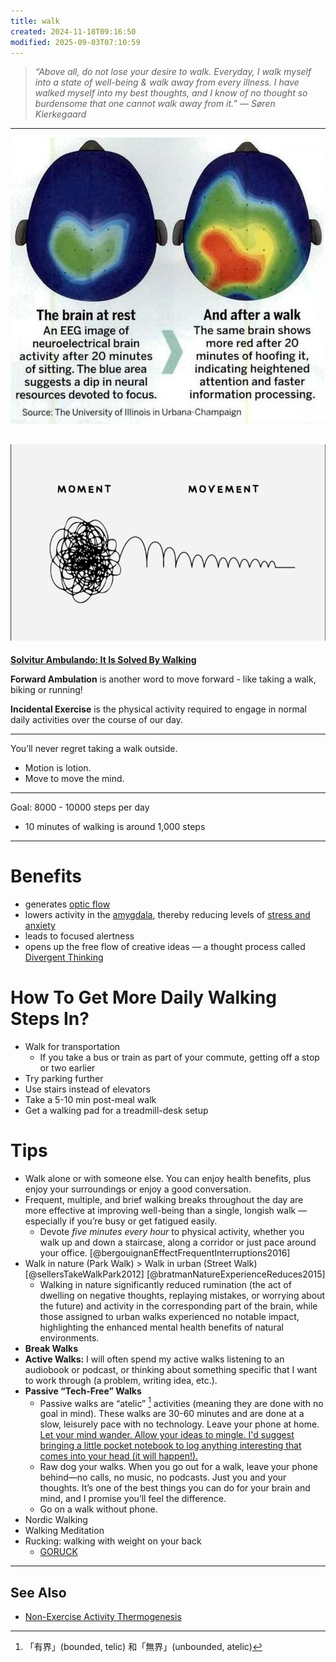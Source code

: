 ```yaml
---
title: walk
created: 2024-11-18T09:16:50
modified: 2025-09-03T07:10:59
---
```


> _“Above all, do not lose your desire to walk. Everyday, I walk myself into a state of well-being & walk away from every illness. I have walked myself into my best thoughts, and I know of no thought so burdensome that one cannot walk away from it.” — Søren Kierkegaard_

---

![](../_attachments/316d587a5c95f54ea7a4f86fbb986d63.png)

![](../_attachments/19d8ef9fa9213552e887aee3e54540ec.jpeg)
---

**[Solvitur Ambulando: It Is Solved By Walking](https://sketchplanations.com/solvitur-ambulando)**

**Forward Ambulation** is another word to move forward - like taking a walk, biking or running!

**Incidental Exercise** is the physical activity required to engage in normal daily activities over the course of our day.

---

You’ll never regret taking a walk outside.

* Motion is lotion.
* Move to move the mind.

---

Goal: 8000 - 10000 steps per day

* 10 minutes of walking is around 1,000 steps

---

# Benefits

* generates [optic flow](optic%20flow.md)
* lowers activity in the [amygdala](amygdala.md), thereby reducing levels of [stress and anxiety](stress-and-anxiety.md)
* leads to focused alertness
* opens up the free flow of creative ideas — a thought process called [Divergent Thinking](Lateral%20Thinking.md)

# How To Get More Daily Walking Steps In?

* Walk for transportation
	* If you take a bus or train as part of your commute, getting off a stop or two earlier
* Try parking further
* Use stairs instead of elevators
* Take a 5-10 min post-meal walk
* Get a walking pad for a treadmill-desk setup

# Tips

* Walk alone or with someone else. You can enjoy health benefits, plus enjoy your surroundings or enjoy a good conversation.
* Frequent, multiple, and brief walking breaks throughout the day are more effective at improving well-being than a single, longish walk — especially if you’re busy or get fatigued easily.
	* Devote _five minutes every hour_ to physical activity, whether you walk up and down a staircase, along a corridor or just pace around your office. [@bergouignanEffectFrequentInterruptions2016]
* Walk in nature (Park Walk) > Walk in urban (Street Walk) [@sellersTakeWalkPark2012] [@bratmanNatureExperienceReduces2015]
	* Walking in nature significantly reduced rumination (the act of dwelling on negative thoughts, replaying mistakes, or worrying about the future) and activity in the corresponding part of the brain, while those assigned to urban walks experienced no notable impact, highlighting the enhanced mental health benefits of natural environments.
* **Break Walks**
* **Active Walks:** I will often spend my active walks listening to an audiobook or podcast, or thinking about something specific that I want to work through (a problem, writing idea, etc.).
* **Passive “Tech-Free” Walks**
	* Passive walks are “atelic” [^1] activities (meaning they are done with no goal in mind). These walks are 30-60 minutes and are done at a slow, leisurely pace with no technology. Leave your phone at home. [Let your mind wander. Allow your ideas to mingle. I'd suggest bringing a little pocket notebook to log anything interesting that comes into your head (it will happen!).](Creativity%20is%20just%20connecting%20things.md)
	* Raw dog your walks. When you go out for a walk, leave your phone behind—no calls, no music, no podcasts. Just you and your thoughts. It’s one of the best things you can do for your brain and mind, and I promise you’ll feel the difference.
	* Go on a walk without phone.
* Nordic Walking
* Walking Meditation
* Rucking: walking with weight on your back
	* [GORUCK](https://www.goruck.com/)

---

## See Also

* [Non-Exercise Activity Thermogenesis](Non-Exercise%20Activity%20Thermogenesis.md)

[^1]: 「有界」(bounded, telic) 和「無界」(unbounded, atelic)
